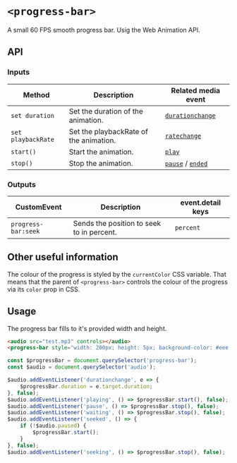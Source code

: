 # `<progress-bar>`

A small 60 FPS smooth progress bar. Usig the Web Animation API.

## API

### Inputs

| Method | Description | Related media event |
| --- | --- | --- |
| `set duration` | Set the duration of the animation. | [`durationchange`](https://developer.mozilla.org/en-US/docs/Web/Events/durationchange) |
| `set playbackRate` | Set the playbackRate of the animation. | [`ratechange`](https://developer.mozilla.org/en-US/docs/Web/Events/ratechange) |
| `start()` | Start the animation. | [`play`](https://developer.mozilla.org/en-US/docs/Web/Events/play) |
| `stop()` | Stop the animation. | [`pause`](https://developer.mozilla.org/en-US/docs/Web/Events/pause) / [`ended`](https://developer.mozilla.org/en-US/docs/Web/Events/ended) |

### Outputs

| CustomEvent | Description | event.detail keys |
| --- | --- | --- |
| `progress-bar:seek` | Sends the position to seek to in percent. | `percent`

## Other useful information

The colour of the progress is styled by the `currentColor` CSS variable. That means that the parent of `<progress-bar>` controls the colour of the progress via its `color` prop in CSS.

## Usage

The progress bar fills to it's provided width and height.

```html
<audio src="test.mp3" controls></audio>
<progress-bar style="width: 200px; height: 5px; background-color: #eee; color: #000"></progress-bar>
```

```js
const $progressBar = document.querySelector('progress-bar');
const $audio = document.querySelector('audio');

$audio.addEventListener('durationchange', e => {
    $progressBar.duration = e.target.duration;
}, false);
$audio.addEventListener('playing', () => $progressBar.start(), false);
$audio.addEventListener('pause', () => $progressBar.stop(), false);
$audio.addEventListener('waiting', () => $progressBar.stop(), false);
$audio.addEventListener('seeked', () => {
    if (!$audio.paused) {
        $progressBar.start();
    }
}, false);
$audio.addEventListener('seeking', () => $progressBar.stop(), false);
```